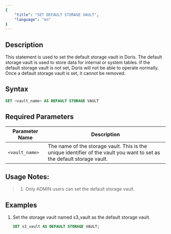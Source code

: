 ```yaml
---
{
    "title": "SET DEFAULT STORAGE VAULT",
    "language": "en"
}
---
```


## Description

This statement is used to set the default storage vault in Doris. The default storage vault is used to store data for internal or system tables. If the default storage vault is not set, Doris will not be able to operate normally. Once a default storage vault is set, it cannot be removed.


## Syntax

```sql
SET <vault_name> AS DEFAULT STORAGE VAULT
```

## Required Parameters

| Parameter Name          | Description                                                         |
|-------------------|--------------------------------------------------------------|
| `<vault_name>`    | The name of the storage vault. This is the unique identifier of the vault you want to set as the default storage vault.           |

## Usage Notes:
> 1. Only ADMIN users can set the default storage vault.

## Examples

1. Set the storage vault named s3_vault as the default storage vault.

   ```sql
   SET s3_vault AS DEFAULT STORAGE VAULT;
   ```
